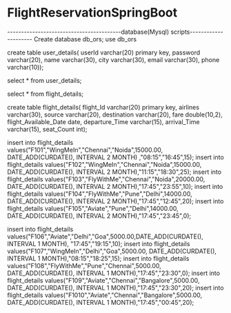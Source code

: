 # FlightReservationSpringBoot
 
-----------------------------------------database(Mysql) scripts---------------------
Create database db_ors;
use db_ors

create table user_details(
userId varchar(20) primary key,
password varchar(20),
name varchar(30),
city varchar(30),
email varchar(30),
phone varchar(10));

select * from user_details;

select * from flight_details;

create table flight_details(
flight_Id varchar(20) primary key,
airlines varchar(30),
source varchar(20),
destination varchar(20),
fare double(10,2),
flight_Available_Date date,
departure_Time varchar(15),
arrival_Time varchar(15),
seat_Count int);

insert into flight_details values("F101","WingMeIn","Chennai","Noida",15000.00,
DATE_ADD(CURDATE(), INTERVAL 2 MONTH) ,"08:15","16:45",15);
insert into flight_details values("F102","WingMeIn","Chennai","Noida",15000.00,
DATE_ADD(CURDATE(), INTERVAL 2 MONTH),"11:15","18:30",25);
insert into flight_details values("F103","FlyWithMe","Chennai","Noida",20000.00,
DATE_ADD(CURDATE(), INTERVAL 2 MONTH),"17:45","23:55",10);
insert into flight_details values("F104","FlyWithMe","Pune","Delhi",14000.00,
DATE_ADD(CURDATE(), INTERVAL 2 MONTH),"17:45","12:45",20);
insert into flight_details values("F105","Aviate","Pune","Delhi",14000.00,
DATE_ADD(CURDATE(), INTERVAL 2 MONTH),"17:45","23:45",0);

insert into flight_details values("F106","Aviate","Delhi","Goa",5000.00,DATE_ADD(CURDATE(), INTERVAL 1 MONTH),
"17:45","19:15",10);
insert into flight_details values("F107","WingMeIn","Delhi","Goa",5000.00,
DATE_ADD(CURDATE(), INTERVAL 1 MONTH),"08:15","18:25",15);
insert into flight_details values("F108","FlyWithMe","Pune","Chennai",5000.00,
DATE_ADD(CURDATE(), INTERVAL 1 MONTH),"17:45","23:30",0);
insert into flight_details values("F109","Aviate","Chennai","Bangalore",5000.00,
DATE_ADD(CURDATE(), INTERVAL 1 MONTH),"17:45","23:30",20);
insert into flight_details values("F1010","Aviate","Chennai","Bangalore",5000.00,
DATE_ADD(CURDATE(), INTERVAL 1 MONTH),"17:45","00:45",20);

